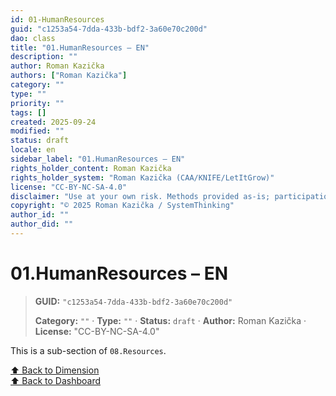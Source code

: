 ```yaml
---
id: 01-HumanResources
guid: "c1253a54-7dda-433b-bdf2-3a60e70c200d"
dao: class
title: "01.HumanResources – EN"
description: ""
author: Roman Kazička
authors: ["Roman Kazička"]
category: ""
type: ""
priority: ""
tags: []
created: 2025-09-24
modified: ""
status: draft
locale: en
sidebar_label: "01.HumanResources – EN"
rights_holder_content: Roman Kazička
rights_holder_system: "Roman Kazička (CAA/KNIFE/LetItGrow)"
license: "CC-BY-NC-SA-4.0"
disclaimer: "Use at your own risk. Methods provided as-is; participation is voluntary and context-aware."
copyright: "© 2025 Roman Kazička / SystemThinking"
author_id: ""
author_did: ""
---
```

# 01.HumanResources – EN
<!-- fm-visible: start -->

> **GUID:** `"c1253a54-7dda-433b-bdf2-3a60e70c200d"`
>   
> **Category:** `""` · **Type:** `""` · **Status:** `draft` · **Author:** Roman Kazička · **License:** "CC-BY-NC-SA-4.0"
<!-- fm-visible: end -->


This is a sub-section of `08.Resources`.

[⬆ Back to Dimension](../index.md)  
[⬆ Back to Dashboard](../../index.md)
